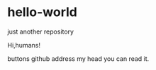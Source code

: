 # hello-world
just another repository

Hi,humans!

buttons github address my head you can  read it.
